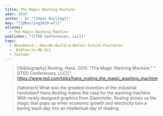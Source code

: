 ```yaml
---
title: The Magic Washing Machine
year: 2010
author - 1: "[[Hans Rosling]]"
key: "[[@Rosling2010-wf]]"
aliases:
  - The Magic Washing Machine
publisher: "[[TED Conferences, LLC]]"
tags:
  - Abundance-–-How-We-Build-a-Better-Future-Footnotes
  - _BibTex-to-MD-Git
  - YouTube
---
```


> [!bibliography]
> Rosling, Hans. 2010. “The Magic Washing Machine.” "[[TED Conferences, LLC]]". https://www.ted.com/talks/hans_rosling_the_magic_washing_machine

> [!abstract]
> What was the greatest invention of the industrial revolution? Hans Rosling makes the case for the washing machine. With newly designed graphics from Gapminder, Rosling shows us the magic that pops up when economic growth and electricity turn a boring wash day into an intellectual day of reading.